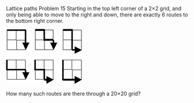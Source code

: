Lattice paths
Problem 15 
Starting in the top left corner of a 2×2 grid, and only being able to move to the right and down, there are exactly 6 routes to the bottom right corner.

![](p015.gif)

How many such routes are there through a 20×20 grid?
